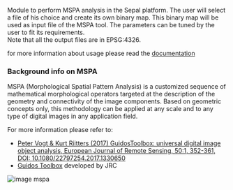 Module to perform MSPA analysis in the Sepal platform. The user will select a file of his choice and create its own binary map. This binary map will be used as input file of the MSPA tool. The parameters can be tuned by the user to fit its requirements.  
Note that all the output files are in EPSG:4326.  

for more information about usage please read the [documentation](https://github.com/12rambau/mspa-analysis/blob/master/doc/doc.md)

### Background info on MSPA
MSPA (Morphological Spatial Pattern Analysis) is a customized sequence of mathematical morphological operators targeted at the description of the geometry and connectivity of the image components. Based on geometric concepts only, this methodology can be applied at any scale and to any type of digital images in any application field.

For more information please refer to:

- [Peter Vogt & Kurt Riitters (2017) GuidosToolbox: universal digital image object analysis, European Journal of Remote Sensing, 50:1, 352-361, DOI: 10.1080/22797254.2017.1330650](https://www.tandfonline.com/doi/full/10.1080/22797254.2017.1330650)
- [Guidos Toolbox](https://forest.jrc.ec.europa.eu/en/activities/lpa/mspa/) developed by JRC

![image mspa](https://forest.jrc.ec.europa.eu/media/filer_public/63/6e/636e3c07-ee31-4365-9a51-07071debeeea/mspalegend.gif)